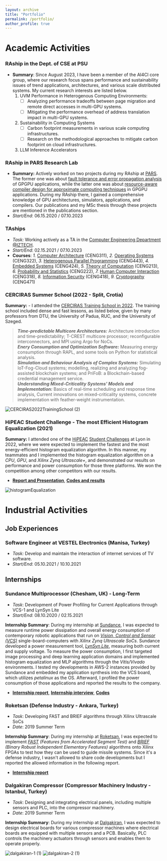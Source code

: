 ```yaml
---
layout: archive
title: "Portfolio"
permalink: /portfolio/
author_profile: true
---
```


# Academic Activities
### RAship in the Dept. of CSE at PSU 
- **Summary**: Since August 2023, I have been a member of the AI4CI core group, where our research focus spans performance and sustainability issues of trend applications, architectures, and various scale distributed systems. My current research interests are listed below.
  1. UVM Performance in Heterogenous Computing Environments:
     - [ ] Analyzing performance tradeoffs between page migration and remote direct accesses in multi-GPU systems.
     - [ ] Mitigating the performance overhead of address translation impact in multi-GPU systems.
  2. Sustainability in Computing Systems
     - [ ] Carbon footprint measurements in various scale computing infrastructures.
     - [ ] Research on the methodological approaches to mitigate carbon footprint on cloud infrastructures.
  3. LLM Inference Accelerators

### RAship in PARS Research Lab
- **Summary:** Actively worked on two projects during my RAship at [PARS](https://parsiyte.github.io/). The former one was about [fault tolerance and error propagation analysis](https://scholar.google.com/citations?view_op=view_citation&hl=tr&user=Jber3GMAAAAJ&sortby=pubdate&citation_for_view=Jber3GMAAAAJ:QIV2ME_5wuYC) of GPGPU applications, while the latter one was about [resource-aware compiler design for approximate computing techniques](https://parsiyte.github.io/project/#:~:text=Grant%20%2D%202023/2025.-,RAPPROX,-%2D%20Resource%2DAware%20Compiler) in GPGPU applications. During my RAship there, I gained a comprehensive knowledge of GPU architectures, simulators, applications, and compilers. Our publications and my MSc thesis through these projects are mentioned in the publications section. 
- _Start/End_: 06.15.2020 / 07.10.2023

### TAships
- _Task:_ Working actively as a TA in the [Computer Engineering Department @IZTECH](https://ceng.iyte.edu.tr/).
- _Start/End_: 02.15.2021 / 07.10.2023
- **Courses**: _1._ [Computer Architecture](https://ceng.iyte.edu.tr/courses/ceng-311/) (CENG311), _2._ [Operating Systems](https://ceng.iyte.edu.tr/courses/ceng-322/) (CENG322), _3._ [Heterogenous Parallel Programming](https://ceng.iyte.edu.tr/courses/ceng-443/) (CENG443), _4._ [Embedded Systems](https://ceng.iyte.edu.tr/courses/ceng-424/) (CENG424), _5._ [Theory of Computation](https://ceng.iyte.edu.tr/courses/ceng-213/) (CENG213), _6._ [Probability and Statistics](https://ceng.iyte.edu.tr/courses/ceng-222/) (CENG222), _7._ [Human Computer Interaction](https://ceng.iyte.edu.tr/courses/ceng-318/) (CENG318), _8._ [Information Security](https://ceng.iyte.edu.tr/courses/ceng-418/) (CENG418), _9._ [Cryptography](https://ceng.iyte.edu.tr/courses/ceng-471/) (CENG471)

### CERCIRAS Summer School (2022 - Split, Crotia) 
**Summary:** - I attended the [CERCIRAS Training School in 2022](https://www.cerciras.org/cerciras-training-school-2022/). The training school included dense and fast lessons, as listed below, given by many professors from DTU, the University of Padua, RUC, and the University of Szeged. 
> **_Time-predictable Multicore Architectures:_** Architecture introduction and time-predictability; T-CREST multicore processor; reconfigurable interconnectors, and MPI using Argo for NoCs. <br>
> **_Enery Consumption and Optimization Software:_** Measuring energy consumption through RAPL, and some tools on Python for statistical analysis. <br>
> **_Simulation and Behaviour Analysis of Complex Systems:_** Simulating IoT-Fog-Cloud systems; modelling, realizing and analyzing fog-assisted blockchain systems; and PriFoB: a Blockchain-based credential management service. <br>
> **_Understanding Mixed-Criticality Systems' Models and Implementation:_** Basics of real-time scheduling and response time analysis, Current innovations on mixed-criticality systems, concrete implementation with feather-weight instrumentation. <be>

![CERCIRAS2022TrainingSchool (2)](https://github.com/user-attachments/assets/df022ad6-8c28-4a2d-a25e-5985ba847f1b)

### HiPEAC Student Challenge - The most Efficient Histogram Equalization (2021)
**Summary:** I attended one of the [HiPEAC](https://www.hipeac.net/#/) [Student Challenges](https://www.hipeac.net/news/6964/hipeac-student-challenge-viii-histograms-in-the-making/) at Lyon in 2022, where we were expected to implement the fastest and the most energy-efficient histogram equalization algorithm. In this manner, my teammates and I implemented the histogram equalization algorithm on a _CPU_, _GPU_, and _Xilinx Zynq Ultrascale+_, and demonstrated our results on performance and power consumption for those three platforms. We won the competition among other competitors with our results.
- [**Report and Presentation**](https://github.com/topcuburak/Internship-Sundance/blob/main/Histogram_Equalization/Histogram%20Equalization%0APerformance%20and%20Power%20Consumption%0AComparison%20on%20Different%20Platforms.pdf), [**Codes and results**](https://github.com/topcuburak/Internship-Sundance/tree/main/Histogram_Equalization)

![histogramEqualization](https://github.com/user-attachments/assets/ed71e2e9-973d-40ce-b8f8-f7af04b7a5f4)

# Industrial Activities
## Job Experiences
### Software Engineer at VESTEL Electronics (Manisa, Turkey)
- _Task:_ Develop and maintain the interaction of internet services of TV software.
- _Start/End_: 05.10.2021 / 10.10.2021  

## Internships
### Sundance Multiprocessor (Chesham, UK) - Long-Term
- _Task_: Development of Power Profiling for Current Applications through VCS-1 and LynSyn Lite 
- _Start/End_: 08.10.2020 / 02.15.2021

**Internship Summary**: During my internship at [Sundance](https://store.sundance.com/), I was expected to measure runtime power dissipation and overall energy consumption of contemporary robotic applications that run on [_Vision, Control and Sensor (VCS)_](https://www.sundance.com/vcs-1/) single-board-computers with _Xilinx Zynq Ultrascale SoCs_. Sundance developed a power measurement tool, [_LynSyn Lite_](https://store.sundance.com/product/lynsyn-lite/), measuring both current and supply voltage. To measure the power consumption, I first targeted image processing and deep learning application domains and implemented histogram equalization and MLP algorithms through the _Vitis/Vivado_ environments. I tested my developments in AWS-2 instances provided by Sundance and embedded my application synthesis into the VCS board, which utilizes _petalinux_ as the OS. Afterward, I profiled the power consumption of those applications and reported the results to the company. 
- [**Internship report**](https://www.sundance.com/hipeac-internship-report-2021/), [**Internship interview**](https://www.hipeac.net/news/6978/internship-interview-burak-topcu-on-deepening-his-xilinx-knowledge-at-sundance/), [**Codes**](https://github.com/topcuburak/Internship-Sundance)

### Roketsan (Defense Industry - Ankara, Turkey)
- _Task_: Developing FAST and BRIEF algorithms through Xilinx Ultrascale SoCs 
- _Date_: 2019 Summer Term

**Internship Summary**: During my internship at [Roketsan](https://www.roketsan.com.tr/en), I was expected to implement _[FAST](https://docs.opencv.org/3.4/df/d0c/tutorial_py_fast.html) (Features from Accelerated Segment Test)_ and _[BRIEF](https://docs.opencv.org/3.4/dc/d7d/tutorial_py_brief.html) (Binary Robust Independent Elementary Features)_ algorithms onto Xilinx FPGAs to test how they can be used to guide missile systems. Since it's a defense industry, I wasn't allowed to share code developments but I reported the allowed information in the following report. 
- [**Internship report**](reports/RoketsanIntenshipReport.pdf)

### Dalgakiran Compressor (Compressor Machinery Industry - Istanbul, Turkey)
- _Task_: Designing and integrating electrical panels, including multiple sensors and PLC, into the compressor machinery. 
- _Date_: 2019 Summer Term

**Internship Summary**: During my internship at [Dalgakiran](https://www.dalgakiran.com/en/), I was expected to design electrical boards for various compressor machines where electrical boards are equipped with multiple sensors and a PCB. Basically, PLC controls the machinery actuators through sensors and enables them to operate properly.

![dalgakiran-1 (1)](https://github.com/user-attachments/assets/ca489e4a-8d33-4994-8201-583324658591)
![dalgakiran-2 (1)](https://github.com/user-attachments/assets/f782f414-ad61-444e-80ab-8ea619df2968)



